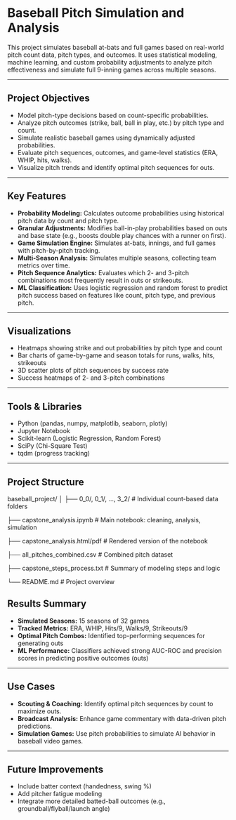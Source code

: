 # Baseball Pitch Simulation and Analysis

This project simulates baseball at-bats and full games based on real-world pitch count data, pitch types, and outcomes. It uses statistical modeling, machine learning, and custom probability adjustments to analyze pitch effectiveness and simulate full 9-inning games across multiple seasons.

---

## Project Objectives

- Model pitch-type decisions based on count-specific probabilities.
- Analyze pitch outcomes (strike, ball, ball in play, etc.) by pitch type and count.
- Simulate realistic baseball games using dynamically adjusted probabilities.
- Evaluate pitch sequences, outcomes, and game-level statistics (ERA, WHIP, hits, walks).
- Visualize pitch trends and identify optimal pitch sequences for outs.

---

## Key Features

- **Probability Modeling:** Calculates outcome probabilities using historical pitch data by count and pitch type.
- **Granular Adjustments:** Modifies ball-in-play probabilities based on outs and base state (e.g., boosts double play chances with a runner on first).
- **Game Simulation Engine:** Simulates at-bats, innings, and full games with pitch-by-pitch tracking.
- **Multi-Season Analysis:** Simulates multiple seasons, collecting team metrics over time.
- **Pitch Sequence Analytics:** Evaluates which 2- and 3-pitch combinations most frequently result in outs or strikeouts.
- **ML Classification:** Uses logistic regression and random forest to predict pitch success based on features like count, pitch type, and previous pitch.

---

## Visualizations

- Heatmaps showing strike and out probabilities by pitch type and count
- Bar charts of game-by-game and season totals for runs, walks, hits, strikeouts
- 3D scatter plots of pitch sequences by success rate
- Success heatmaps of 2- and 3-pitch combinations

---

## Tools & Libraries

- Python (pandas, numpy, matplotlib, seaborn, plotly)
- Jupyter Notebook
- Scikit-learn (Logistic Regression, Random Forest)
- SciPy (Chi-Square Test)
- tqdm (progress tracking)

---

## Project Structure

baseball_project/
│
├── 0_0/, 0_1/, ..., 3_2/ # Individual count-based data folders

├── capstone_analysis.ipynb # Main notebook: cleaning, analysis, simulation

├── capstone_analysis.html/pdf # Rendered version of the notebook

├── all_pitches_combined.csv # Combined pitch dataset

├── capstone_steps_process.txt # Summary of modeling steps and logic

└── README.md # Project overview

## Results Summary

- **Simulated Seasons:** 15 seasons of 32 games
- **Tracked Metrics:** ERA, WHIP, Hits/9, Walks/9, Strikeouts/9
- **Optimal Pitch Combos:** Identified top-performing sequences for generating outs
- **ML Performance:** Classifiers achieved strong AUC-ROC and precision scores in predicting positive outcomes (outs)

---

## Use Cases

- **Scouting & Coaching:** Identify optimal pitch sequences by count to maximize outs.
- **Broadcast Analysis:** Enhance game commentary with data-driven pitch predictions.
- **Simulation Games:** Use pitch probabilities to simulate AI behavior in baseball video games.

---

## Future Improvements

- Include batter context (handedness, swing %)
- Add pitcher fatigue modeling
- Integrate more detailed batted-ball outcomes (e.g., groundball/flyball/launch angle)

